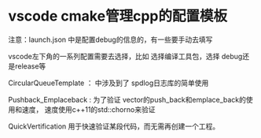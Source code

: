 # vscode cmake管理cpp的配置模板

注意：launch.json 中是配置debug的信息的，有一些要手动去填写

vscode左下角的一系列配置需要去选择，比如 选择编译工具包，选择 debug还是release等



CircularQueueTemplate ： 中涉及到了 spdlog日志库的简单使用

Pushback_Emplaceback : 为了验证 vector的push_back和emplace_back的使用和速度， 速度使用c++11的std::chorno来验证



QuickVertification 用于快速验证某段代码，而无需再创建一个工程。